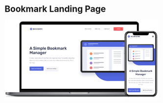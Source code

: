 # Bookmark Landing Page

![Design preview for the Bookmark landing page coding challenge](desktop-preview.png)
